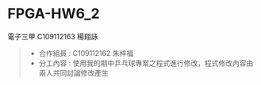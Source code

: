 # FPGA-HW6_2
電子三甲 C109112163 楊翔詠

> - 合作組員 : C109112162 朱梓福 
> - 分工內容 : 使用我的期中乒乓球專案之程式進行修改，程式修改內容由兩人共同討論修改產生
